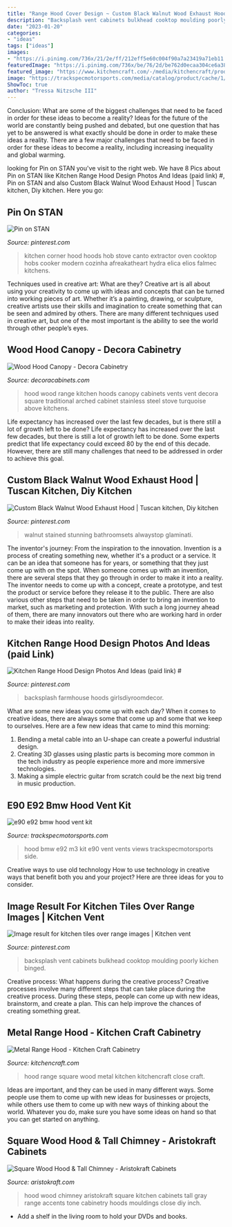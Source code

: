 ```yaml
---
title: "Range Hood Cover Design ~ Custom Black Walnut Wood Exhaust Hood"
description: "Backsplash vent cabinets bulkhead cooktop moulding poorly kichen binged"
date: "2023-01-20"
categories:
- "ideas"
tags: ["ideas"]
images:
- "https://i.pinimg.com/736x/21/2e/ff/212eff5e60c004f90a7a23419a71eb11.jpg"
featuredImage: "https://i.pinimg.com/736x/be/76/2d/be762d0ecaa304ce6a38bb3cc5001bca.jpg"
featured_image: "https://www.kitchencraft.com/-/media/kitchencraft/products/mouldings_accents/kcrnghoodmesa.jpg"
image: "https://trackspecmotorsports.com/media/catalog/product/cache/1/thumbnail/9df78eab33525d08d6e5fb8d27136e95/i/m/img_3814_1_1_1.jpg"
ShowToc: true
author: "Tressa Nitzsche III"
---
```



Conclusion: What are some of the biggest challenges that need to be faced in order for these ideas to become a reality?
Ideas for the future of the world are constantly being pushed and debated, but one question that has yet to be answered is what exactly should be done in order to make these ideas a reality. There are a few major challenges that need to be faced in order for these ideas to become a reality, including increasing inequality and global warming.

	

		
looking for Pin on STAN you've visit to the right web. We have 8 Pics about Pin on STAN like Kitchen Range Hood Design Photos And Ideas (paid link) #, Pin on STAN and also Custom Black Walnut Wood Exhaust Hood | Tuscan kitchen, Diy kitchen. Here you go:
		
    
## Pin On STAN

<img loading=lazy src="https://i.pinimg.com/736x/b5/47/bf/b547bfd578bea287eadc2693e9caeedf--cooker-hoods-kitchen-hoods.jpg" onerror="this.onerror=null;this.src='https://tse2.mm.bing.net/th?id=OIP.QI44SBgLfANkCpgRT_UyIgHaJ6&amp;pid=15.1';" alt="Pin on STAN">

_Source: pinterest.com_

>kitchen corner hood hoods hob stove canto extractor oven cooktop hobs cooker modern cozinha afreakatheart hydra elica elios falmec kitchens. 

	

Techniques used in creative art: What are they?
Creative art is all about using your creativity to come up with ideas and concepts that can be turned into working pieces of art. Whether it’s a painting, drawing, or sculpture, creative artists use their skills and imagination to create something that can be seen and admired by others. There are many different techniques used in creative art, but one of the most important is the ability to see the world through other people’s eyes.

    
## Wood Hood Canopy - Decora Cabinetry

<img loading=lazy src="https://www.decoracabinets.com/-/media/decora/products/mouldings_accents/wood_hood_canopy.jpg" onerror="this.onerror=null;this.src='https://tse4.mm.bing.net/th?id=OIP.QeMjjr545zgB4Qg92p1QugHaLH&amp;pid=15.1';" alt="Wood Hood Canopy - Decora Cabinetry">

_Source: decoracabinets.com_

>hood wood range kitchen hoods canopy cabinets vents vent decora square traditional arched cabinet stainless steel stove turquoise above kitchens. 

	

Life expectancy has increased over the last few decades, but is there still a lot of growth left to be done?
Life expectancy has increased over the last few decades, but there is still a lot of growth left to be done. Some experts predict that life expectancy could exceed 80 by the end of this decade. However, there are still many challenges that need to be addressed in order to achieve this goal.

    
## Custom Black Walnut Wood Exhaust Hood | Tuscan Kitchen, Diy Kitchen

<img loading=lazy src="https://i.pinimg.com/736x/f4/8d/58/f48d5877ffcee885425baf71893b44b2.jpg" onerror="this.onerror=null;this.src='https://tse4.mm.bing.net/th?id=OIP.N9EMTmsA5Ga-zfisWCkMugHaLH&amp;pid=15.1';" alt="Custom Black Walnut Wood Exhaust Hood | Tuscan kitchen, Diy kitchen">

_Source: pinterest.com_

>walnut stained stunning bathroomsets alwaystop glaminati. 

	

The inventor's journey: From the inspiration to the innovation.
Invention is a process of creating something new, whether it's a product or a service. It can be an idea that someone has for years, or something that they just come up with on the spot. When someone comes up with an invention, there are several steps that they go through in order to make it into a reality. The inventor needs to come up with a concept, create a prototype, and test the product or service before they release it to the public. There are also various other steps that need to be taken in order to bring an invention to market, such as marketing and protection. With such a long journey ahead of them, there are many innovators out there who are working hard in order to make their ideas into reality.

    
## Kitchen Range Hood Design Photos And Ideas (paid Link) #

<img loading=lazy src="https://i.pinimg.com/736x/be/76/2d/be762d0ecaa304ce6a38bb3cc5001bca.jpg" onerror="this.onerror=null;this.src='https://tse2.mm.bing.net/th?id=OIP.93nqYFXndNdYgregGODTnAHaJP&amp;pid=15.1';" alt="Kitchen Range Hood Design Photos And Ideas (paid link) #">

_Source: pinterest.com_

>backsplash farmhouse hoods girlsdiyroomdecor. 

	

What are some new ideas you come up with each day?
When it comes to creative ideas, there are always some that come up and some that we keep to ourselves. Here are a few new ideas that came to mind this morning: 
1. Bending a metal cable into an U-shape can create a powerful industrial design.
2. Creating 3D glasses using plastic parts is becoming more common in the tech industry as people experience more and more immersive technologies.
3. Making a simple electric guitar from scratch could be the next big trend in music production.

    
## E90 E92 Bmw Hood Vent Kit

<img loading=lazy src="https://trackspecmotorsports.com/media/catalog/product/cache/1/thumbnail/9df78eab33525d08d6e5fb8d27136e95/i/m/img_3814_1_1_1.jpg" onerror="this.onerror=null;this.src='https://tse1.mm.bing.net/th?id=OIP.ePllHTMau0pL6cH2M9BndAHaJ4&amp;pid=15.1';" alt="e90 e92 bmw hood vent kit">

_Source: trackspecmotorsports.com_

>hood bmw e92 m3 kit e90 vent vents views trackspecmotorsports side. 

	

Creative ways to use old technology
How to use technology in creative ways that benefit both you and your project? Here are three ideas for you to consider.

    
## Image Result For Kitchen Tiles Over Range Images | Kitchen Vent

<img loading=lazy src="https://i.pinimg.com/736x/21/2e/ff/212eff5e60c004f90a7a23419a71eb11.jpg" onerror="this.onerror=null;this.src='https://tse4.mm.bing.net/th?id=OIP.04O0LrB0DR7gJB8GjgtjTAHaLI&amp;pid=15.1';" alt="Image result for kitchen tiles over range images | Kitchen vent">

_Source: pinterest.com_

>backsplash vent cabinets bulkhead cooktop moulding poorly kichen binged. 

	

Creative process: What happens during the creative process?
Creative processes involve many different steps that can take place during the creative process. During these steps, people can come up with new ideas, brainstorm, and create a plan. This can help improve the chances of creating something great.

    
## Metal Range Hood - Kitchen Craft Cabinetry

<img loading=lazy src="https://www.kitchencraft.com/-/media/kitchencraft/products/mouldings_accents/kcrnghoodmesa.jpg" onerror="this.onerror=null;this.src='https://tse4.mm.bing.net/th?id=OIP.-pTFDtiOd0kuxsUcSIu1QgHaLH&amp;pid=15.1';" alt="Metal Range Hood - Kitchen Craft Cabinetry">

_Source: kitchencraft.com_

>hood range square wood metal kitchen kitchencraft close craft. 

	

Ideas are important, and they can be used in many different ways. Some people use them to come up with new ideas for businesses or projects, while others use them to come up with new ways of thinking about the world. Whatever you do, make sure you have some ideas on hand so that you can get started on anything.

    
## Square Wood Hood &amp; Tall Chimney - Aristokraft Cabinets

<img loading=lazy src="http://www.aristokraft.com/-/media/aristokraft/products/mouldings_accents/square_wood_hood_tall_chimney.jpg" onerror="this.onerror=null;this.src='https://tse1.mm.bing.net/th?id=OIP.eLUhStxxVsh0mhmj_apzaQHaLH&amp;pid=15.1';" alt="Square Wood Hood &amp; Tall Chimney - Aristokraft Cabinets">

_Source: aristokraft.com_

>hood wood chimney aristokraft square kitchen cabinets tall gray range accents tone cabinetry hoods mouldings close diy inch. 

	

- Add a shelf in the living room to hold your DVDs and books.

